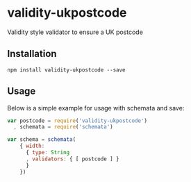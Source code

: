 # validity-ukpostcode

Validity style validator to ensure a UK postcode

## Installation

```
npm install validity-ukpostcode --save
```

## Usage

Below is a simple example for usage with schemata and save:

``` js
var postcode = require('validity-ukpostcode')
  , schemata = require('schemata')

var schema = schemata(
    { width:
      { type: String
      , validators: { [ postcode ] }
      }
    })
```
